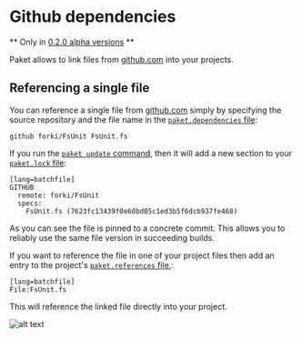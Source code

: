 # Github dependencies

** Only in [0.2.0 alpha versions](https://www.nuget.org/packages/Paket/0.2.0-alpha001) **

Paket allows to link files from [github.com](http://www.github.com) into your projects.

## Referencing a single file

You can reference a single file from [github.com](http://www.github.com) simply by specifying the source repository and the file name in the [`paket.dependencies` file](dependencies_file.html):

    github forki/FsUnit FsUnit.fs

If you run the [`paket update` command](paket_update.html), then it will add a new section to your [`paket.lock` file](lock_file.html):

    [lang=batchfile]
	GITHUB
	  remote: forki/FsUnit
	  specs:
		FsUnit.fs (7623fc13439f0e60bd05c1ed3b5f6dcb937fe468)

As you can see the file is pinned to a concrete commit. This allows you to reliably use the same file version in succeeding builds.

If you want to reference the file in one of your project files then add an entry to the project's [`paket.references` file.](references_files.html):

	[lang=batchfile]
	File:FsUnit.fs

This will reference the linked file directly into your project.

![alt text](img/github_reference.png "Github file referenced in project")